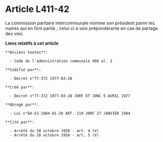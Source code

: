 # Article L411-42

La commission paritaire intercommunale nomme son président parmi les maires qui en font partie ; celui-ci a voix
prépondérante en cas de partage des voix.

**Liens relatifs à cet article**

	**Anciens textes**:

	  - Code de l'administration communale 496 al. 2

	**Codifié par**:

	  - Décret n°77-372 1977-03-28

	**Créé par**:

	  - Décret n°77-372 1977-03-28 JORF ET JONC 5 AVRIL 1977

	**Abrogé par**:

	  - Loi n°84-53 1984-01-26 ART. 119 JORF 27 JANVIER 1984

	**Cité par**:

	  - Arrêté du 28 octobre 1958 - art. 4 (V)
	  - Arrêté du 28 octobre 1958 - art. 5 (V)
